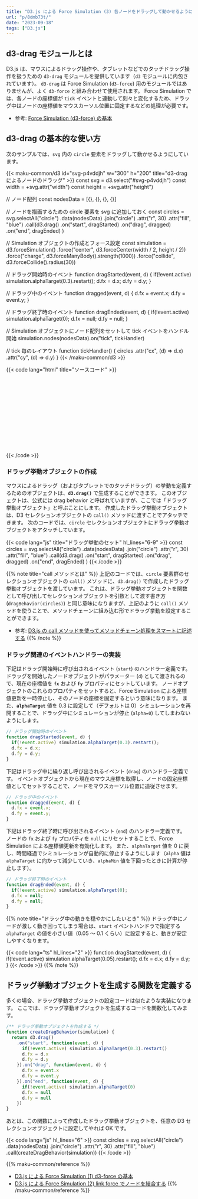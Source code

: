 ```yaml
---
title: "D3.js による Force Simulation (3) 各ノードをドラッグして動かせるようにする"
url: "p/8dmb73t/"
date: "2023-09-18"
tags: ["D3.js"]
---
```


d3-drag モジュールとは
----

D3.js は、マウスによるドラッグ操作や、タブレットなどでのタッチドラッグ操作を扱うための `d3-drag` モジュールを提供しています（`d3` モジュールに内包されています）。
`d3-drag` は Force Simulation (`d3-force`) 用のモジュールではありませんが、よく `d3-force` と組み合わせて使用されます。
Force Simulation では、各ノードの座標値が `tick` イベントと連動して刻々と変化するため、ドラッグ中はノードの座標値をマウスカーソル位置に固定するなどの処理が必要です。

- 参考: [Force Simulation (d3-force) の基本](/p/6kavdch/)


d3-drag の基本的な使い方
----

次のサンプルでは、`svg` 内の `circle` 要素をドラッグして動かせるようにしています。

{{< maku-common/d3 id="svg-p4vddjh" w="300" h="200" title="d3-drag によるノードのドラッグ" >}}
const svg = d3.select("#svg-p4vddjh")
const width = +svg.attr("width")
const height = +svg.attr("height")

// ノード配列
const nodesData = [{}, {}, {}, {}]

// ノードを描画するための circle 要素を svg に追加しておく
const circles = svg.selectAll("circle")
  .data(nodesData)
  .join("circle")
  .attr("r", 30)
  .attr("fill", "blue")
  .call(d3.drag()
    .on("start", dragStarted)
    .on("drag", dragged)
    .on("end", dragEnded)
  )

// Simulation オブジェクトの作成とフォース設定
const simulation = d3.forceSimulation()
  .force("center", d3.forceCenter(width / 2, height / 2))
  .force("charge", d3.forceManyBody().strength(1000))
  .force("collide", d3.forceCollide().radius(30))

// ドラッグ開始時のイベント
function dragStarted(event, d) {
  if(!event.active) simulation.alphaTarget(0.3).restart();
  d.fx = d.x;
  d.fy = d.y;
}

// ドラッグ中のイベント
function dragged(event, d) {
  d.fx = event.x;
  d.fy = event.y;
}

// ドラッグ終了時のイベント
function dragEnded(event, d) {
  if(!event.active) simulation.alphaTarget(0);
  d.fx = null;
  d.fy = null;
}

// Simulation オブジェクトにノード配列をセットして tick イベントをハンドル開始
simulation.nodes(nodesData).on("tick", tickHandler)

// tick 毎のレイアウト
function tickHandler() {
  circles
    .attr("cx", (d) => d.x)
    .attr("cy", (d) => d.y)
}
{{< /maku-common/d3 >}}

{{< code lang="html" title="ソースコード" >}}
<svg id="svg-p4vddjh" width="300" height="200"></svg>
<script>
const svg = d3.select("#svg-p4vddjh")
const width = +svg.attr("width")
const height = +svg.attr("height")

// ノード配列
const nodesData = [{}, {}, {}, {}]

// ノードを描画するための circle 要素を svg に追加しておく
const circles = svg.selectAll("circle")
  .data(nodesData)
  .join("circle")
  .attr("r", 30)
  .attr("fill", "blue")
  .call(d3.drag()
    .on("start", dragStarted)
    .on("drag", dragged)
    .on("end", dragEnded)
  )

// Simulation オブジェクトの作成とフォース設定
const simulation = d3.forceSimulation()
  .force("center", d3.forceCenter(width / 2, height / 2))
  .force("charge", d3.forceManyBody().strength(1000))
  .force("collide", d3.forceCollide().radius(30))

// ドラッグ開始時のイベント
function dragStarted(event, d) {
  if(!event.active) simulation.alphaTarget(0.3).restart();
  d.fx = d.x;
  d.fy = d.y;
}

// ドラッグ中のイベント
function dragged(event, d) {
  d.fx = event.x;
  d.fy = event.y;
}

// ドラッグ終了時のイベント
function dragEnded(event, d) {
  if(!event.active) simulation.alphaTarget(0);
  d.fx = null;
  d.fy = null;
}

// Simulation オブジェクトにノード配列をセットして tick イベントをハンドル開始
simulation.nodes(nodesData).on("tick", tickHandler)

// tick 毎のレイアウト
function tickHandler() {
  circles
    .attr("cx", (d) => d.x)
    .attr("cy", (d) => d.y)
}
</script>
{{< /code >}}

### ドラッグ挙動オブジェクトの作成

マウスによるドラッグ（およびタブレットでのタッチドラッグ）の挙動を定義するためのオブジェクトは、__`d3.drag()`__ で生成することができます。
このオブジェクトは、公式には drag behavior と呼ばれていますが、ここでは「ドラッグ挙動オブジェクト」と呼ぶことにします。
作成したドラッグ挙動オブジェクトは、D3 セレクションオブジェクトの `call()` メソッドに渡すことでアタッチできます。
次のコードでは、`circle` セレクションオブジェクトにドラッグ挙動オブジェクトをアタッチしています。

{{< code lang="js" title="ドラッグ挙動のセット" hl_lines="6-9" >}}
const circles = svg.selectAll("circle")
  .data(nodesData)
  .join("circle")
  .attr("r", 30)
  .attr("fill", "blue")
  .call(d3.drag()
    .on("start", dragStarted)
    .on("drag", dragged)
    .on("end", dragEnded)
  )
{{< /code >}}

{{% note title="call メソッドとは" %}}
上記のコードでは、`circle` 要素群のセレクションオブジェクトの `call()` メソッドに、`d3.drag()` で作成したドラッグ挙動オブジェクトを渡しています。
これは、ドラッグ挙動オブジェクトを関数として呼び出してセレクションオブジェクトを引数として渡す書き方 (`dragBehavior(circles)`) と同じ意味になりますが、上記のように `call()` メソッドを使うことで、メソッドチェーンに組み込む形でドラッグ挙動を設定することができます。

- 参考: [D3.js の call メソッドを使ってメソッドチェーン処理をスマートに記述する](/p/994xjma/)
{{% /note %}}

### ドラッグ関連のイベントハンドラーの実装

下記はドラッグ開始時に呼び出されるイベント (`start`) のハンドラー定義です。
ドラッグを開始したノードオブジェクトがパラメーター (`d`) として渡されるので、現在の座標値を __`fx`__ および __`fy`__ プロパティにセットしています。
ノードオブジェクトのこれらのプロパティをセットすると、Force Simulation による座標値更新を一時停止し、そのノードの座標を固定するという意味になります。
また、__`alphaTarget`__ 値を 0.3 に設定して（デフォルトは 0）シミュレーションを再開することで、ドラッグ中にシミュレーションが停止 (`alpha=0`) してしまわないようにします。

```js
// ドラッグ開始時のイベント
function dragStarted(event, d) {
  if(!event.active) simulation.alphaTarget(0.3).restart();
  d.fx = d.x;
  d.fy = d.y;
}
```

下記はドラッグ中に繰り返し呼び出されるイベント (`drag`) のハンドラー定義です。
イベントオブジェクトから現在のマウス座標を取得し、ノードの固定座標値としてセットすることで、ノードをマウスカーソル位置に追従させます。

```js
// ドラッグ中のイベント
function dragged(event, d) {
  d.fx = event.x;
  d.fy = event.y;
}
```

下記はドラッグ終了時に呼び出されるイベント (`end`) のハンドラー定義です。
ノードの `fx` および `fy` プロパティを `null` にリセットすることで、Force Simulation による座標値更新を有効化します。
また、`alphaTarget` 値を 0 に戻し、時間経過でシミュレーションが自動的に停止するようにします（`alpha` 値は `alphaTarget` に向かって減少していき、`alphaMin` 値を下回ったときに計算が停止します）。

```js
// ドラッグ終了時のイベント
function dragEnded(event, d) {
  if(!event.active) simulation.alphaTarget(0);
  d.fx = null;
  d.fy = null;
}
```

{{% note title="ドラッグ中の動きを穏やかにしたいとき" %}}
ドラッグ中にノードが激しく動き回ってしまう場合は、`start` イベントハンドラで指定する `alphaTarget` の値を小さい値（0.05 ～ 0.1 くらい）に設定すると、動きが安定しやすくなります。

{{< code lang="ts" hl_lines="2" >}}
function dragStarted(event, d) {
  if(!event.active) simulation.alphaTarget(0.05).restart();
  d.fx = d.x;
  d.fy = d.y;
}
{{< /code >}}
{{% /note %}}


ドラッグ挙動オブジェクトを生成する関数を定義する
----

多くの場合、ドラッグ挙動オブジェクトの設定コードは似たような実装になります。
ここでは、ドラッグ挙動オブジェクトを生成するコードを関数化してみます。

```js
/** ドラッグ挙動オブジェクトを作成する */
function createDragBehavior(simulation) {
  return d3.drag()
    .on("start", function(event, d) {
      if(!event.active) simulation.alphaTarget(0.3).restart()
      d.fx = d.x
      d.fy = d.y
    }).on("drag", function(event, d) {
      d.fx = event.x
      d.fy = event.y
    }).on("end", function(event, d) {
      if(!event.active) simulation.alphaTarget(0)
      d.fx = null
      d.fy = null
    })
}
```

あとは、この関数によって作成したドラッグ挙動オブジェクトを、任意の D3 セレクションオブジェクトに設定してやれば OK です。

{{< code lang="js" hl_lines="6" >}}
const circles = svg.selectAll("circle")
  .data(nodesData)
  .join("circle")
  .attr("r", 30)
  .attr("fill", "blue")
  .call(createDragBehavior(simulation))
{{< /code >}}

{{% maku-common/reference %}}
- [D3.js による Force Simulation (1) d3-force の基本](/p/6kavdch/)
- [D3.js による Force Simulation (2) link force でノードを結合する](/p/9ujohp6/)
{{% /maku-common/reference %}}


